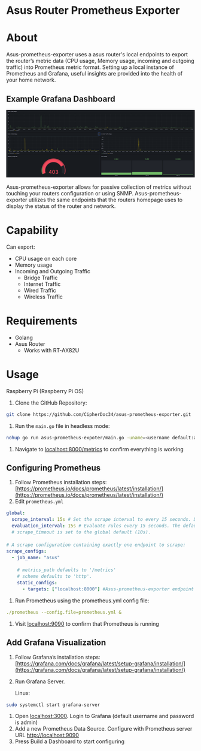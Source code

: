 # Asus Router Prometheus Exporter

# About

Asus-prometheus-exporter uses a asus router's local endpoints to export the router’s metric data (CPU usage, Memory usage, incoming and outgoing traffic) into Prometheus metric format. Setting up a local instance of Prometheus and Grafana, useful insights are provided into the health of your home network.

## Example Grafana Dashboard

![Example Grafana Dashboard](https://github.com/CipherDoc34/asus-prometheus-exporter/blob/412bc2f5fb492b3dc9bbc109b12ff97b2cc75181/Example%20Grafana%20Dashboard.png)

Asus-prometheus-exporter allows for passive collection of metrics without touching your routers configuration or using SNMP. Asus-prometheus-exporter utilizes the same endpoints that the routers homepage uses to display the status of the router and network.

# Capability

Can export:

- CPU usage on each core
- Memory usage
- Incoming and Outgoing Traffic
    - Bridge Traffic
    - Internet Traffic
    - Wired Traffic
    - Wireless Traffic

# Requirements

- Golang
- Asus Router
    - Works with RT-AX82U

# Usage

Raspberry Pi (Raspberry Pi OS)

1. Clone the GitHub Repository: 

```bash
git clone https://github.com/CipherDoc34/asus-prometheus-exporter.git
```

1. Run the `main.go` file in headless mode:  

```bash
nohup go run asus-prometheus-expoter/main.go -uname=<username default:admin> -passwd=<password>&
```

1. Navigate to [localhost:8000/metrics](http://localhost:8000/metrics) to confirm everything is working

## Configuring Prometheus

1. Follow Prometheus installation steps: [https://prometheus.io/docs/prometheus/latest/installation/](https://prometheus.io/docs/prometheus/latest/installation/)
2. Edit `prometheus.yml`

```yaml
global:
  scrape_interval: 15s # Set the scrape interval to every 15 seconds. Default is every 1 minute.
  evaluation_interval: 15s # Evaluate rules every 15 seconds. The default is every 1 minute.
  # scrape_timeout is set to the global default (10s).

# A scrape configuration containing exactly one endpoint to scrape:
scrape_configs:
  - job_name: "asus"

    # metrics_path defaults to '/metrics'
    # scheme defaults to 'http'.
    static_configs:
      - targets: ["localhost:8000"] #Asus-prometheus-exporter endpoint
```

1. Run Prometheus using the prometheus.yml config file:

```yaml
./prometheus --config.file=prometheus.yml &
```

1. Visit [localhost:9090](http://localhost:9090) to confirm that Prometheus is running

## Add Grafana Visualization

1. Follow Grafana’s installation steps: [https://grafana.com/docs/grafana/latest/setup-grafana/installation/](https://grafana.com/docs/grafana/latest/setup-grafana/installation/)
2. Run Grafana Server. 
    
    Linux:
    

```bash
sudo systemctl start grafana-server
```

1. Open [localhost:3000](http://localhost:3000). Login to Grafana (default username and password is admin)
2. Add a new Prometheus Data Source. Configure with Prometheus server URL [http://localhost:9090](http://localhost:9090)
3. Press Build a Dashboard to start configuring
